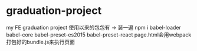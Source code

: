 # graduation-project
my FE graduation project
使用以来的包包有 -> 装一遍  npm i babel-loader babel-core babel-preset-es2015 babel-preset-react
page.html会用webpack打包好的bundle.js来执行页面